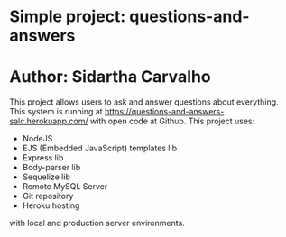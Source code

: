 # Simple project: questions-and-answers
# Author: Sidartha Carvalho

This project allows users to ask and answer questions about everything. This system is running at https://questions-and-answers-salc.herokuapp.com/ with open code at Github.
This project uses:
- NodeJS
- EJS (Embedded JavaScript) templates lib
- Express lib
- Body-parser lib
- Sequelize lib
- Remote MySQL Server
- Git repository
- Heroku hosting

with local and production server environments.